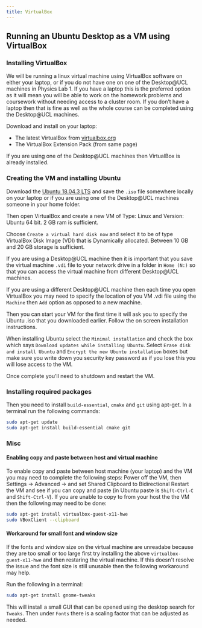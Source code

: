 ```yaml
---
title: VirtualBox 
---
```


## Running an Ubuntu Desktop as a VM using VirtualBox

### Installing VirtualBox

We will be running a linux virtual machine using VirtualBox software on either your laptop, or if you do not have 
one on one of the Desktop@UCL machines in Physics Lab 1. If you have a laptop this is the preferred option as it 
will mean you will be able to work on the homework problems and coursework without needing access to a cluster room. If you don’t have a laptop then that is fine as well as the whole course can be completed using the Desktop@UCL machines.

Download and install on your laptop:
* The latest VirtualBox from [virtualbox.org](https://www.virtualbox.org/wiki/Downloads) 
* The VirtualBox Extension Pack (from same page) 

If you are using one of the Desktop@UCL machines then VirtualBox is already installed.  

### Creating the VM and installing Ubuntu

Download the [Ubuntu 18.04.3 LTS](https://ubuntu.com/download/desktop) and save the `.iso` file somewhere locally on your laptop or if you are using one of the Desktop@UCL machines someone in your home folder.

Then open VirtualBox and create a new VM of Type: Linux and Version: Ubuntu 64 bit. 2 GB ram is sufficient. 

Choose `Create a virtual hard disk now` and select it to be of type VirtualBox Disk Image (VDI) that is Dynamically allocated. Between 10 GB and 20 GB storage is sufficient. 

If you are using a Desktop@UCL machine then it is important that you save the virtual machine `.vdi` file to your network drive in a folder in `Home (N:)` so that you can access the virtual machine from different Desktop@UCL machines. 

If you are using a different Desktop@UCL machine then each time you open VirtualBox you may need to specify the location
of you VM .vdi file using the `Machine` then `Add` option as opposed to a new machine.   

Then you can start your VM for the first time it will ask you to specify the Ubuntu .iso that you downloaded earlier. Follow the on screen installation instructions. 

When installing Ubuntu select the `Minimal installation` and check the box which says `Download updates while installing Ubuntu`. Select `Erase disk and install Ubuntu` and `Encrypt the new Ubuntu installation` boxes but make sure you write down you security key password as if you lose this you will lose access to the VM.

Once complete you'll need to shutdown and restart the VM.

### Installing required packages

Then you need to install `build-essential`, `cmake` and `git` using apt-get. In a terminal run the following commands:

``` bash
sudo apt-get update 
sudo apt-get install build-essential cmake git
```

### Misc

#### Enabling copy and paste between host and virtual machine

To enable copy and paste between host machine (your laptop) and the VM you may need to complete the following steps:
Power off the VM, then Settings -> Advanced -> and set Shared Clipboard to Bidirectional
Restart the VM and see if you can copy and paste (in Ubuntu paste is `Shift-Ctrl-C` and `Shift-Ctrl-V`).
If you are unable to copy to from your host the the VM then the following may need to be done:

``` bash
sudo apt-get install virtualbox-guest-x11-hwe
sudo VBoxClient --clipboard
```

#### Workaround for small font and window size

If the fonts and window size on the virtual machine are unreadabe because they are too small or too large first try installing the above `virtualbox-guest-x11-hwe` and then restaring the virtual machine. If this doesn't resolve the issue and the font size is still unusable then the following workaround may help.

Run the following in a terminal:

``` bash
sudo apt-get install gnome-tweaks
```

This will install a small GUI that can be opened using the desktop search for `Tweaks`. Then under `Fonts` there is a scaling factor that can be adjusted as needed. 


 
